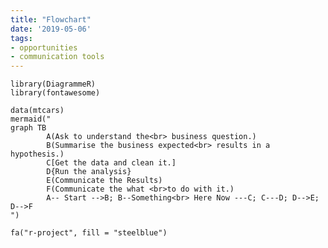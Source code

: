 ```yaml
---
title: "Flowchart"
date: '2019-05-06'
tags:
- opportunities
- communication tools
---
```


```{r, setup,echo=FALSE,warning=FALSE}
library(DiagrammeR)
library(fontawesome)

data(mtcars)
mermaid("
graph TB
        A(Ask to understand the<br> business question.)
        B(Summarise the business expected<br> results in a hypothesis.)
        C[Get the data and clean it.]
        D{Run the analysis}
        E(Communicate the Results)
        F(Communicate the what <br>to do with it.)
        A-- Start -->B; B--Something<br> Here Now ---C; C---D; D-->E; D-->F
")
```
```{r additional, setup,echo=FALSE,warning=FALSE}
fa("r-project", fill = "steelblue")
```